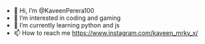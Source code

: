- 👋 Hi, I’m @KaveenPerera100
- 👀 I’m interested in coding and gaming
- 🌱 I’m currently learning python and js
- 📫 How to reach me https://www.instagram.com/kaveen_mrkv_x/

<!---
KaveenPerera100/KaveenPerera100 is a ✨ special ✨ repository because its `README.md` (this file) appears on your GitHub profile.
You can click the Preview link to take a look at your changes.
--->
